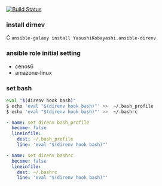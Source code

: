 [![Build Status](https://travis-ci.org/YasushiKobayashi/ansible-direnv.svg?branch=master)](https://travis-ci.org/YasushiKobayashi/ansible-direnv)


### install dirnev
C
`ansible-galaxy install YasushiKobayashi.ansible-direnv`

### ansible role initial setting
- cenos6
- amazone-linux

### set bash
```bash
eval "$(direnv hook bash)"
$ echo 'eval "$(direnv hook bash)"' >>  ~/.bash_profile
$ echo 'eval "$(direnv hook bash)"' >>  ~/.bashrc
```

```yml
- name: set direnv bash_profile
  become: false
  lineinfile:
    dest: ~/.bash_profile
    line: 'eval "$(direnv hook bash)"'

- name: set direnv bashrc
  become: false
  lineinfile:
    dest: ~/.bashrc
    line: 'eval "$(direnv hook bash)"'
```
